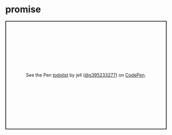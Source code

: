 # promise

<p class="codepen" data-height="338" data-theme-id="0" data-default-tab="result" data-user="s395233277" data-slug-hash="rEZRgd" style="height: 338px; box-sizing: border-box; display: flex; align-items: center; justify-content: center; border: 2px solid; margin: 1em 0; padding: 1em;" data-pen-title="todolist">
  <span>See the Pen <a href="https://codepen.io/s395233277/pen/rEZRgd/">
  todolist</a> by jell (<a href="https://codepen.io/s395233277">@s395233277</a>)
  on <a href="https://codepen.io">CodePen</a>.</span>
</p>
<script async src="https://static.codepen.io/assets/embed/ei.js"></script>